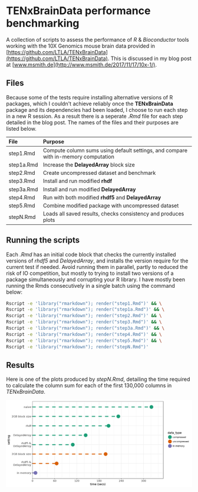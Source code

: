 
# TENxBrainData performance benchmarking

A collection of scripts to assess the performance of *R* & *Bioconductor* tools working with the 10X Genomics mouse brain data provided in [https://github.com/LTLA/TENxBrainData](https://github.com/LTLA/TENxBrainData).  This is discussed in my blog post at [www.msmith.de](http://www.msmith.de/2017/11/17/10x-1/).

## Files

Because some of the tests require installing alternative versions of R packages, which I couldn't achieve reliably once the **TENxBrainData** package and its dependencies had been loaded, I choose to run each step in a new R session.  As a result there is a seperate *.Rmd* file for each step detailed in the blog post.  The names of the files and their purposes are listed below.

| File          | Purpose       | 
| :------------ |:------------- |
| step1.Rmd     | Compute column sums using default settings, and compare with in-memory computation |
| step1a.Rmd    | Increase the **DelayedArray** block size |
| step2.Rmd     | Create uncompressed dataset and benchmark |
| step3.Rmd     | Install and run modified **rhdf** |
| step3a.Rmd    | Install and run modified **DelayedArray** |
| step4.Rmd     | Run with both modified **rhdf5** and **DelayedArray** |
| step5.Rmd     | Combine modified package with uncompressed dataset |
| stepN.Rmd     | Loads all saved results, checks consistency and produces plots |

## Running the scripts

Each *.Rmd* has an initial code block that checks the currently installed versions of *rhdf5* and *DelayedArray*, and installs the version require for the current test if needed.  Avoid running them in parallel, partly to reduced the risk of IO competition, but mostly to trying to install two versions of a package simultaneously and corrupting your R library.  I have mostly been running the Rmds consecutively in a single batch using the command below:

```bash
Rscript -e 'library("rmarkdown"); render("step1.Rmd")' && \
Rscript -e 'library("rmarkdown"); render("step1a.Rmd")' && \
Rscript -e 'library("rmarkdown"); render("step2.Rmd")' && \
Rscript -e 'library("rmarkdown"); render("step3.Rmd")' && \
Rscript -e 'library("rmarkdown"); render("step3a.Rmd")' && \
Rscript -e 'library("rmarkdown"); render("step4.Rmd")' && \
Rscript -e 'library("rmarkdown"); render("step5.Rmd")' && \
Rscript -e 'library("rmarkdown"); render("stepN.Rmd")'
```

## Results

Here is one of the plots produced by *stepN.Rmd*, detailing the time required to calculate the column sum for each of the first 130,000 columns in *TENxBrainData*.

![](single_run.png "Single run timing results")
